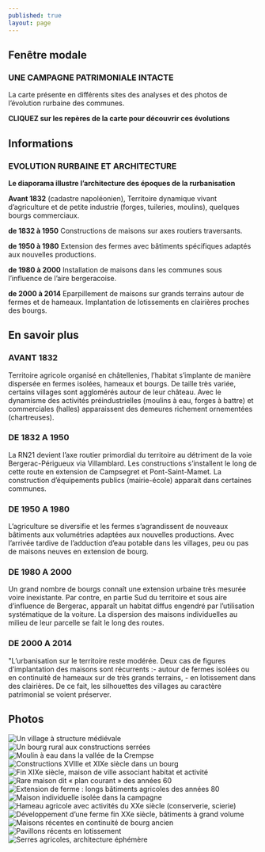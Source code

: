 ```yaml
---
published: true
layout: page
---
```





## Fenêtre modale

### UNE CAMPAGNE PATRIMONIALE INTACTE

La carte présente en différents sites des analyses et des photos de l’évolution rurbaine des communes.

**CLIQUEZ sur les repères de la carte pour découvrir ces évolutions**

## Informations

### EVOLUTION RURBAINE ET ARCHITECTURE

**Le diaporama illustre l’architecture des époques de la rurbanisation**

**Avant 1832** (cadastre napoléonien), Territoire dynamique vivant d’agriculture et de petite industrie (forges, tuileries, moulins), quelques bourgs commerciaux.

**de 1832 à 1950** Constructions de maisons sur axes routiers traversants.

**de 1950 à 1980** Extension des fermes avec bâtiments spécifiques adaptés aux nouvelles productions. 

**de 1980 à 2000** Installation de maisons dans les communes sous l’influence de l’aire bergeracoise.

**de 2000 à 2014** Eparpillement de maisons sur grands terrains autour de fermes et de hameaux. Implantation de lotissements en clairières proches des bourgs.

## En savoir plus

### AVANT 1832

Territoire agricole organisé en châtellenies, l’habitat s’implante de manière dispersée en fermes isolées, hameaux et bourgs. De taille très variée, certains villages sont agglomérés autour de leur château. Avec le dynamisme des activités préindustrielles (moulins à eau, forges à battre) et commerciales (halles) apparaissent des demeures richement ornementées (chartreuses).

### DE 1832 A 1950

La RN21 devient l’axe routier primordial du territoire au détriment de la voie Bergerac-Périgueux via Villamblard.  Les constructions s’installent le long de cette route en extension de Campsegret et Pont-Saint-Mamet. La construction d’équipements publics (mairie-école) apparait dans certaines communes.

### DE 1950 A 1980
L’agriculture se diversifie et les fermes s’agrandissent de nouveaux bâtiments aux volumétries adaptées aux nouvelles productions. Avec l’arrivée tardive de l’adduction d’eau potable dans les villages, peu ou pas de maisons neuves en extension de bourg.

### DE 1980 A 2000

Un grand nombre de bourgs connaît une extension urbaine très mesurée voire inexistante. Par contre, en partie Sud du territoire et sous aire d’influence de Bergerac, apparaît un habitat diffus engendré par l’utilisation systématique de la voiture. La dispersion des maisons individuelles au milieu de leur parcelle se fait le long des routes.

### DE 2000 A 2014

"L’urbanisation sur le territoire reste modérée. Deux cas de figures d’implantation des maisons sont récurrents :- autour de fermes isolées ou en continuité de hameaux sur de très grands terrains, - en lotissement dans des clairières. De ce fait, les silhouettes des villages au caractère patrimonial se voient préserver.

## Photos
![Un village à structure médiévale]({{site.baseurl}}/data/images/5/histoire/05-HISTOIRE_01.jpg)
![Un bourg rural aux constructions serrées]({{site.baseurl}}/data/images/5/histoire/05-HISTOIRE_02.jpg)
![Moulin à eau dans la vallée de la Crempse]({{site.baseurl}}/data/images/5/histoire/05-HISTOIRE_03.jpg)
![Constructions XVIIIe et XIXe siècle dans un bourg]({{site.baseurl}}/data/images/5/histoire/05-HISTOIRE_04.jpg)
![Fin XIXe siècle, maison de ville associant habitat et activité]({{site.baseurl}}/data/images/5/histoire/05-HISTOIRE_05.jpg)
![Rare maison dit « plan courant » des années 60]({{site.baseurl}}/data/images/5/histoire/05-HISTOIRE_06.jpg)
![Extension de ferme : longs bâtiments agricoles des années 80]({{site.baseurl}}/data/images/5/histoire/05-HISTOIRE_07.jpg)
![Maison individuelle isolée dans la campagne]({{site.baseurl}}/data/images/5/histoire/05-HISTOIRE_08.jpg)
![Hameau agricole avec activités du XXe siècle (conserverie, scierie)]({{site.baseurl}}/data/images/5/histoire/05-HISTOIRE_09.jpg)
![Développement d’une ferme fin XXe siècle, bâtiments à grand volume]({{site.baseurl}}/data/images/4/histoire/4_HISTOIRE_10.jpg)
![Maisons récentes en continuité de bourg ancien]({{site.baseurl}}/data/images/5/histoire/05-HISTOIRE_11.jpg)
![Pavillons récents en lotissement]({{site.baseurl}}/data/images/5/histoire/05-HISTOIRE_12.jpg)
![Serres agricoles, architecture éphémère]({{site.baseurl}}/data/images/5/histoire/05-HISTOIRE_13.jpg)
